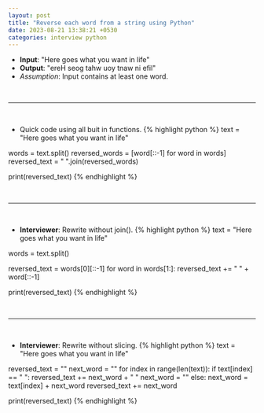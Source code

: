 ```yaml
---
layout: post
title: "Reverse each word from a string using Python"
date: 2023-08-21 13:38:21 +0530
categories: interview python
---
```

- **Input**: "Here goes what you want in life"
- **Output**: "ereH seog tahw uoy tnaw ni efil"
- *Assumption*: Input contains at least one word.
<p>&nbsp;</p><hr/><p>&nbsp;</p>

- Quick code using all buit in functions.
{% highlight python %}
text = "Here goes what you want in life"

words = text.split()
reversed_words = [word[::-1] for word in words]
reversed_text = " ".join(reversed_words)

print(reversed_text)
{% endhighlight %}
<p>&nbsp;</p><hr/><p>&nbsp;</p>

- **Interviewer**: Rewrite without join().
{% highlight python %}
text = "Here goes what you want in life"

words = text.split()

reversed_text = words[0][::-1]
for word in words[1:]:
    reversed_text += " " + word[::-1]

print(reversed_text)
{% endhighlight %}
<p>&nbsp;</p><hr/><p>&nbsp;</p>

- **Interviewer**: Rewrite without slicing.
{% highlight python %}
text = "Here goes what you want in life"

reversed_text = ""
next_word = ""
for index in range(len(text)):
    if text[index] == " ":
        reversed_text += next_word + " "
        next_word = ""
    else:
        next_word = text[index] + next_word
reversed_text += next_word

print(reversed_text)
{% endhighlight %}

